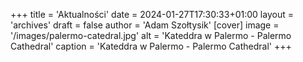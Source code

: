 +++
title = 'Aktualności'
date = 2024-01-27T17:30:33+01:00
layout = 'archives'
draft = false
author = 'Adam Szołtysik'
[cover]
    image = '/images/palermo-catedral.jpg'
    alt = 'Kateddra w Palermo - Palermo Cathedral'
    caption = 'Kateddra w Palermo - Palermo Cathedral'
+++


